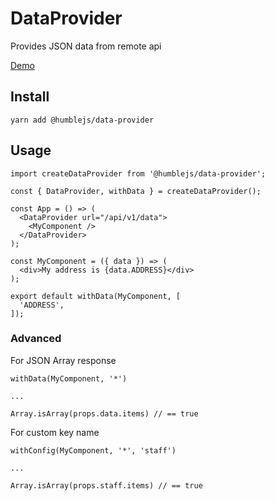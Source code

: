 # DataProvider
Provides JSON data from remote api

[Demo](https://humble.js.org/pkg/data-provider/demo)

## Install

```
yarn add @humblejs/data-provider
```

## Usage

```
import createDataProvider from '@humblejs/data-provider';

const { DataProvider, withData } = createDataProvider();

const App = () => (
  <DataProvider url="/api/v1/data">
    <MyComponent />
  </DataProvider>
);
```

```
const MyComponent = ({ data }) => (
  <div>My address is {data.ADDRESS}</div>
);

export default withData(MyComponent, [
  'ADDRESS',
]);
```

### Advanced

For JSON Array response

```
withData(MyComponent, '*')

...

Array.isArray(props.data.items) // == true
```

For custom key name

```
withConfig(MyComponent, '*', 'staff')

...

Array.isArray(props.staff.items) // == true
```

